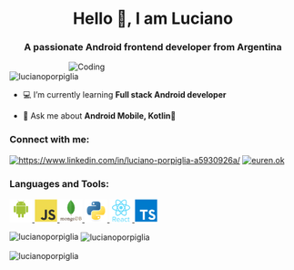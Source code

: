 <h1 align="center">Hello 👋, I am Luciano</h1>
<h3 align="center">A passionate Android frontend developer from Argentina</h3>
<img align="right" alt="Coding" width="400" src="https://camo.githubusercontent.com/7de37139d0b4c1ce40865e799b446c0e963a3dd8fb68d239707237c40604fa3d/68747470733a2f2f63646e2e6472696262626c652e636f6d2f75736572732f3733303730332f73637265656e73686f74732f363538313234332f6176656e746f2e676966">
<p align="left"> <img src="https://komarev.com/ghpvc/?username=lucianoporpiglia&label=Profile%20views&color=0e75b6&style=flat" alt="lucianoporpiglia" /> </p>

- 💻 I’m currently learning **Full stack Android developer**

- 💬 Ask me about **Android Mobile, Kotlin👾**

<h3 align="left">Connect with me:</h3>
<p align="left">
<a href="https://linkedin.com/in/https://www.linkedin.com/in/luciano-porpiglia-a5930926a/" target="blank"><img align="center" src="https://raw.githubusercontent.com/rahuldkjain/github-profile-readme-generator/master/src/images/icons/Social/linked-in-alt.svg" alt="https://www.linkedin.com/in/luciano-porpiglia-a5930926a/" height="30" width="40" /></a>
<a href="https://instagram.com/euren.ok" target="blank"><img align="center" src="https://raw.githubusercontent.com/rahuldkjain/github-profile-readme-generator/master/src/images/icons/Social/instagram.svg" alt="euren.ok" height="30" width="40" /></a>
</p>

<h3 align="left">Languages and Tools:</h3>
<p align="left"> <a href="https://developer.android.com" target="_blank" rel="noreferrer"> <img src="https://raw.githubusercontent.com/devicons/devicon/master/icons/android/android-original-wordmark.svg" alt="android" width="40" height="40"/> </a> <a href="https://developer.mozilla.org/en-US/docs/Web/JavaScript" target="_blank" rel="noreferrer"> <img src="https://raw.githubusercontent.com/devicons/devicon/master/icons/javascript/javascript-original.svg" alt="javascript" width="40" height="40"/> </a> <a href="https://www.mongodb.com/" target="_blank" rel="noreferrer"> <img src="https://raw.githubusercontent.com/devicons/devicon/master/icons/mongodb/mongodb-original-wordmark.svg" alt="mongodb" width="40" height="40"/> </a> <a href="https://www.python.org" target="_blank" rel="noreferrer"> <img src="https://raw.githubusercontent.com/devicons/devicon/master/icons/python/python-original.svg" alt="python" width="40" height="40"/> </a> <a href="https://reactjs.org/" target="_blank" rel="noreferrer"> <img src="https://raw.githubusercontent.com/devicons/devicon/master/icons/react/react-original-wordmark.svg" alt="react" width="40" height="40"/> </a> <a href="https://www.typescriptlang.org/" target="_blank" rel="noreferrer"> <img src="https://raw.githubusercontent.com/devicons/devicon/master/icons/typescript/typescript-original.svg" alt="typescript" width="40" height="40"/> </a> </p>

<p><img align="left" src="https://github-readme-stats.vercel.app/api/top-langs?username=lucianoporpiglia&show_icons=true&locale=en&layout=compact" alt="lucianoporpiglia" /></p>

<p>&nbsp;<img align="center" src="https://github-readme-stats.vercel.app/api?username=lucianoporpiglia&show_icons=true&locale=en" alt="lucianoporpiglia" /></p>

<p><img align="center" src="https://github-readme-streak-stats.herokuapp.com/?user=lucianoporpiglia&" alt="lucianoporpiglia" /></p>
